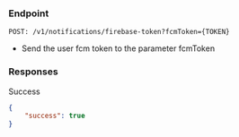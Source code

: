 ### Endpoint
```
POST: /v1/notifications/firebase-token?fcmToken={TOKEN}
```
- Send the user fcm token to the parameter fcmToken

### Responses
Success
```json
{
    "success": true
}
```